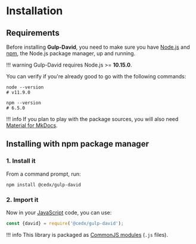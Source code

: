 # Installation

## Requirements
Before installing **Gulp-David**, you need to make sure you have [Node.js](https://nodejs.org)
and [npm](https://www.npmjs.com), the Node.js package manager, up and running.

!!! warning
    Gulp-David requires Node.js >= **10.15.0**.
    
You can verify if you're already good to go with the following commands:

```shell
node --version
# v11.9.0

npm --version
# 6.5.0
```

!!! info
    If you plan to play with the package sources, you will also need
    [Material for MkDocs](https://squidfunk.github.io/mkdocs-material).

## Installing with npm package manager

### 1. Install it
From a command prompt, run:

```shell
npm install @cedx/gulp-david
```

### 2. Import it
Now in your [JavaScript](https://developer.mozilla.org/en-US/docs/Web/JavaScript) code, you can use:

```js
const {david} = require('@cedx/gulp-david');
```

!!! info
    This library is packaged as [CommonJS modules](https://nodejs.org/api/modules.html) (`.js` files).
